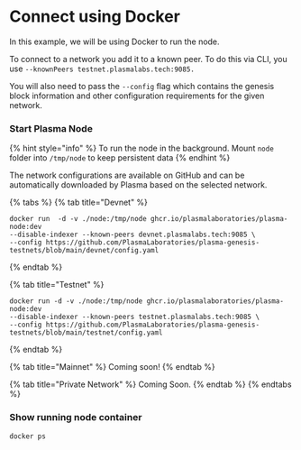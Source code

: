 # Connect using Docker

In this example, we will be using Docker to run the node.

To connect to a network you add it to a known peer. To do this via CLI, you use `--knownPeers testnet.plasmalabs.tech:9085.`&#x20;

You will also need to pass the `--config` flag which contains the genesis block information and other configuration requirements for the given network.

### Start Plasma Node

{% hint style="info" %}
To run the node in the background. Mount `node` folder into `/tmp/node` to keep persistent data&#x20;
{% endhint %}

The network configurations are available on GitHub and can be automatically downloaded by Plasma based on the selected network.

{% tabs %}
{% tab title="Devnet" %}
```
docker run  -d -v ./node:/tmp/node ghcr.io/plasmalaboratories/plasma-node:dev 
--disable-indexer --known-peers devnet.plasmalabs.tech:9085 \
--config https://github.com/PlasmaLaboratories/plasma-genesis-testnets/blob/main/devnet/config.yaml
```
{% endtab %}

{% tab title="Testnet" %}
```
docker run -d -v ./node:/tmp/node ghcr.io/plasmalaboratories/plasma-node:dev 
--disable-indexer --known-peers testnet.plasmalabs.tech:9085 \
--config https://github.com/PlasmaLaboratories/plasma-genesis-testnets/blob/main/testnet/config.yaml
```


{% endtab %}

{% tab title="Mainnet" %}
Coming soon!
{% endtab %}

{% tab title="Private Network" %}
Coming Soon.
{% endtab %}
{% endtabs %}

### Show running node container&#x20;

```
docker ps
```
